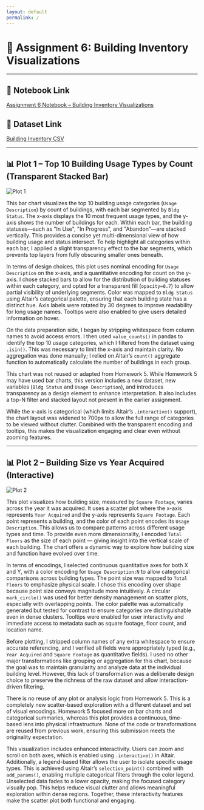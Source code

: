```yaml
---
layout: default
permalink: /
---
```


# 📘 Assignment 6: Building Inventory Visualizations

---

## 🔗 Notebook Link  
[Assignment 6 Notebook – Building Inventory Visualizations](https://nbviewer.org/github/jeya17112k/jeya17112k.github.io/blob/main/Assignment6_BuildingInventory_Visualizations.ipynb)

## 🔗 Dataset Link  
[Building Inventory CSV](https://raw.githubusercontent.com/UIUC-iSchool-DataViz/is445_data/main/building_inventory.csv)

---

## 📊 Plot 1 – Top 10 Building Usage Types by Count (Transparent Stacked Bar)
![Plot 1](/assets/visualization(1).png)


This bar chart visualizes the top 10 building usage categories (`Usage Description`) by count of buildings, with each bar segmented by `Bldg Status`. The x-axis displays the 10 most frequent usage types, and the y-axis shows the number of buildings for each. Within each bar, the building statuses—such as "In Use", "In Progress", and "Abandon"—are stacked vertically. This provides a concise yet multi-dimensional view of how building usage and status intersect. To help highlight all categories within each bar, I applied a slight transparency effect to the bar segments, which prevents top layers from fully obscuring smaller ones beneath.

In terms of design choices, this plot uses nominal encoding for `Usage Description` on the x-axis, and a quantitative encoding for count on the y-axis. I chose stacked bars to allow for the distribution of building statuses within each category, and opted for a transparent fill (`opacity=0.7`) to allow partial visibility of underlying segments. Color was mapped to `Bldg Status` using Altair’s categorical palette, ensuring that each building state has a distinct hue. Axis labels were rotated by 30 degrees to improve readability for long usage names. Tooltips were also enabled to give users detailed information on hover.

On the data preparation side, I began by stripping whitespace from column names to avoid access errors. I then used `value_counts()` in pandas to identify the top 10 usage categories, which I filtered from the dataset using `.isin()`. This was necessary to limit the x-axis and maintain clarity. No aggregation was done manually; I relied on Altair’s `count()` aggregate function to automatically calculate the number of buildings in each group.

This chart was not reused or adapted from Homework 5. While Homework 5 may have used bar charts, this version includes a new dataset, new variables (`Bldg Status` and `Usage Description`), and introduces transparency as a design element to enhance interpretation. It also includes a top-N filter and stacked layout not present in the earlier assignment.

While the x-axis is categorical (which limits Altair’s `.interactive()` support), the chart layout was widened to 700px to allow the full range of categories to be viewed without clutter. Combined with the transparent encoding and tooltips, this makes the visualization engaging and clear even without zooming features.

---

## 📊 Plot 2 – Building Size vs Year Acquired (Interactive)
![Plot 2](/assets/isualization(2)png)

This plot visualizes how building size, measured by `Square Footage`, varies across the year it was acquired. It uses a scatter plot where the x-axis represents `Year Acquired` and the y-axis represents `Square Footage`. Each point represents a building, and the color of each point encodes its `Usage Description`. This allows us to compare patterns across different usage types and time. To provide even more dimensionality, I encoded `Total Floors` as the size of each point — giving insight into the vertical scale of each building. The chart offers a dynamic way to explore how building size and function have evolved over time.

In terms of encodings, I selected continuous quantitative axes for both X and Y, with a color encoding for `Usage Description:N` to allow categorical comparisons across building types. The point size was mapped to `Total Floors` to emphasize physical scale. I chose this encoding over shape because point size conveys magnitude more intuitively. A circular `mark_circle()` was used for better density management on scatter plots, especially with overlapping points. The color palette was automatically generated but tested for contrast to ensure categories are distinguishable even in dense clusters. Tooltips were enabled for user interactivity and immediate access to metadata such as square footage, floor count, and location name.

Before plotting, I stripped column names of any extra whitespace to ensure accurate referencing, and I verified all fields were appropriately typed (e.g., `Year Acquired` and `Square Footage` as quantitative fields). I used no other major transformations like grouping or aggregation for this chart, because the goal was to maintain granularity and analyze data at the individual building level. However, this lack of transformation was a deliberate design choice to preserve the richness of the raw dataset and allow interaction-driven filtering.

There is no reuse of any plot or analysis logic from Homework 5. This is a completely new scatter-based exploration with a different dataset and set of visual encodings. Homework 5 focused more on bar charts and categorical summaries, whereas this plot provides a continuous, time-based lens into physical infrastructure. None of the code or transformations are reused from previous work, ensuring this submission meets the originality expectation.

This visualization includes enhanced interactivity. Users can zoom and scroll on both axes, which is enabled using `.interactive()` in Altair. Additionally, a legend-based filter allows the user to isolate specific usage types. This is achieved using Altair’s `selection_point()` combined with `add_params()`, enabling multiple categorical filters through the color legend. Unselected data fades to a lower opacity, making the focused category visually pop. This helps reduce visual clutter and allows meaningful exploration within dense regions. Together, these interactivity features make the scatter plot both functional and engaging.
